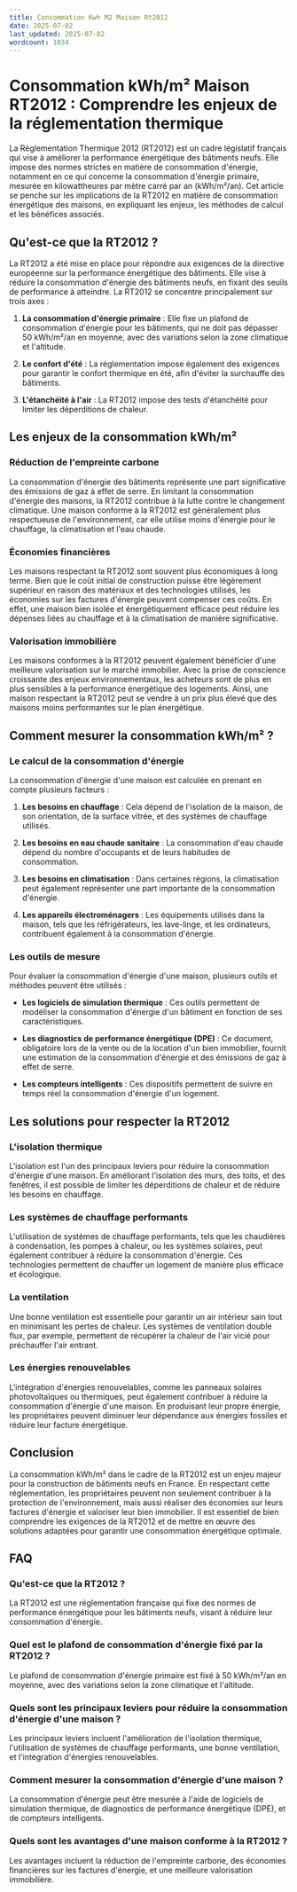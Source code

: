 ```yaml
---
title: Consommation Kwh M2 Maison Rt2012
date: 2025-07-02
last_updated: 2025-07-02
wordcount: 1034
---
```


# Consommation kWh/m² Maison RT2012 : Comprendre les enjeux de la réglementation thermique

La Réglementation Thermique 2012 (RT2012) est un cadre législatif français qui vise à améliorer la performance énergétique des bâtiments neufs. Elle impose des normes strictes en matière de consommation d'énergie, notamment en ce qui concerne la consommation d'énergie primaire, mesurée en kilowattheures par mètre carré par an (kWh/m²/an). Cet article se penche sur les implications de la RT2012 en matière de consommation énergétique des maisons, en expliquant les enjeux, les méthodes de calcul et les bénéfices associés.

## Qu'est-ce que la RT2012 ?

La RT2012 a été mise en place pour répondre aux exigences de la directive européenne sur la performance énergétique des bâtiments. Elle vise à réduire la consommation d'énergie des bâtiments neufs, en fixant des seuils de performance à atteindre. La RT2012 se concentre principalement sur trois axes :

1. **La consommation d'énergie primaire** : Elle fixe un plafond de consommation d'énergie pour les bâtiments, qui ne doit pas dépasser 50 kWh/m²/an en moyenne, avec des variations selon la zone climatique et l'altitude.
  
2. **Le confort d'été** : La réglementation impose également des exigences pour garantir le confort thermique en été, afin d'éviter la surchauffe des bâtiments.

3. **L'étanchéité à l'air** : La RT2012 impose des tests d'étanchéité pour limiter les déperditions de chaleur.

## Les enjeux de la consommation kWh/m²

### Réduction de l'empreinte carbone

La consommation d'énergie des bâtiments représente une part significative des émissions de gaz à effet de serre. En limitant la consommation d'énergie des maisons, la RT2012 contribue à la lutte contre le changement climatique. Une maison conforme à la RT2012 est généralement plus respectueuse de l'environnement, car elle utilise moins d'énergie pour le chauffage, la climatisation et l'eau chaude.

### Économies financières

Les maisons respectant la RT2012 sont souvent plus économiques à long terme. Bien que le coût initial de construction puisse être légèrement supérieur en raison des matériaux et des technologies utilisés, les économies sur les factures d'énergie peuvent compenser ces coûts. En effet, une maison bien isolée et énergétiquement efficace peut réduire les dépenses liées au chauffage et à la climatisation de manière significative.

### Valorisation immobilière

Les maisons conformes à la RT2012 peuvent également bénéficier d'une meilleure valorisation sur le marché immobilier. Avec la prise de conscience croissante des enjeux environnementaux, les acheteurs sont de plus en plus sensibles à la performance énergétique des logements. Ainsi, une maison respectant la RT2012 peut se vendre à un prix plus élevé que des maisons moins performantes sur le plan énergétique.

## Comment mesurer la consommation kWh/m² ?

### Le calcul de la consommation d'énergie

La consommation d'énergie d'une maison est calculée en prenant en compte plusieurs facteurs :

1. **Les besoins en chauffage** : Cela dépend de l'isolation de la maison, de son orientation, de la surface vitrée, et des systèmes de chauffage utilisés.

2. **Les besoins en eau chaude sanitaire** : La consommation d'eau chaude dépend du nombre d'occupants et de leurs habitudes de consommation.

3. **Les besoins en climatisation** : Dans certaines régions, la climatisation peut également représenter une part importante de la consommation d'énergie.

4. **Les appareils électroménagers** : Les équipements utilisés dans la maison, tels que les réfrigérateurs, les lave-linge, et les ordinateurs, contribuent également à la consommation d'énergie.

### Les outils de mesure

Pour évaluer la consommation d'énergie d'une maison, plusieurs outils et méthodes peuvent être utilisés :

- **Les logiciels de simulation thermique** : Ces outils permettent de modéliser la consommation d'énergie d'un bâtiment en fonction de ses caractéristiques.

- **Les diagnostics de performance énergétique (DPE)** : Ce document, obligatoire lors de la vente ou de la location d'un bien immobilier, fournit une estimation de la consommation d'énergie et des émissions de gaz à effet de serre.

- **Les compteurs intelligents** : Ces dispositifs permettent de suivre en temps réel la consommation d'énergie d'un logement.

## Les solutions pour respecter la RT2012

### L'isolation thermique

L'isolation est l'un des principaux leviers pour réduire la consommation d'énergie d'une maison. En améliorant l'isolation des murs, des toits, et des fenêtres, il est possible de limiter les déperditions de chaleur et de réduire les besoins en chauffage.

### Les systèmes de chauffage performants

L'utilisation de systèmes de chauffage performants, tels que les chaudières à condensation, les pompes à chaleur, ou les systèmes solaires, peut également contribuer à réduire la consommation d'énergie. Ces technologies permettent de chauffer un logement de manière plus efficace et écologique.

### La ventilation

Une bonne ventilation est essentielle pour garantir un air intérieur sain tout en minimisant les pertes de chaleur. Les systèmes de ventilation double flux, par exemple, permettent de récupérer la chaleur de l'air vicié pour préchauffer l'air entrant.

### Les énergies renouvelables

L'intégration d'énergies renouvelables, comme les panneaux solaires photovoltaïques ou thermiques, peut également contribuer à réduire la consommation d'énergie d'une maison. En produisant leur propre énergie, les propriétaires peuvent diminuer leur dépendance aux énergies fossiles et réduire leur facture énergétique.

## Conclusion

La consommation kWh/m² dans le cadre de la RT2012 est un enjeu majeur pour la construction de bâtiments neufs en France. En respectant cette réglementation, les propriétaires peuvent non seulement contribuer à la protection de l'environnement, mais aussi réaliser des économies sur leurs factures d'énergie et valoriser leur bien immobilier. Il est essentiel de bien comprendre les exigences de la RT2012 et de mettre en œuvre des solutions adaptées pour garantir une consommation énergétique optimale.

## FAQ

### Qu'est-ce que la RT2012 ?

La RT2012 est une réglementation française qui fixe des normes de performance énergétique pour les bâtiments neufs, visant à réduire leur consommation d'énergie.

### Quel est le plafond de consommation d'énergie fixé par la RT2012 ?

Le plafond de consommation d'énergie primaire est fixé à 50 kWh/m²/an en moyenne, avec des variations selon la zone climatique et l'altitude.

### Quels sont les principaux leviers pour réduire la consommation d'énergie d'une maison ?

Les principaux leviers incluent l'amélioration de l'isolation thermique, l'utilisation de systèmes de chauffage performants, une bonne ventilation, et l'intégration d'énergies renouvelables.

### Comment mesurer la consommation d'énergie d'une maison ?

La consommation d'énergie peut être mesurée à l'aide de logiciels de simulation thermique, de diagnostics de performance énergétique (DPE), et de compteurs intelligents.

### Quels sont les avantages d'une maison conforme à la RT2012 ?

Les avantages incluent la réduction de l'empreinte carbone, des économies financières sur les factures d'énergie, et une meilleure valorisation immobilière.
